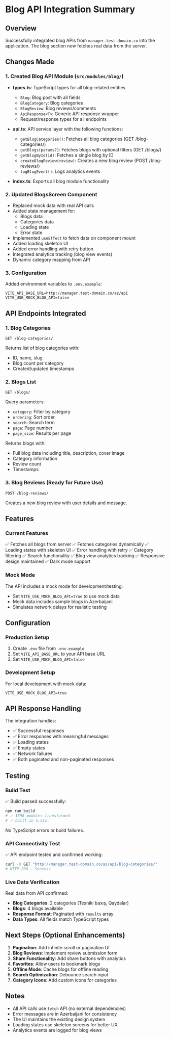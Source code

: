 # Blog API Integration Summary

## Overview
Successfully integrated blog APIs from `manager.test-domain.co` into the application. The blog section now fetches real data from the server.

## Changes Made

### 1. Created Blog API Module (`src/modules/blog/`)
- **types.ts**: TypeScript types for all blog-related entities
  - `Blog`: Blog post with all fields
  - `BlogCategory`: Blog categories
  - `BlogReview`: Blog reviews/comments
  - `ApiResponse<T>`: Generic API response wrapper
  - Request/response types for all endpoints

- **api.ts**: API service layer with the following functions:
  - `getBlogCategories()`: Fetches all blog categories (GET /blog-categories/)
  - `getBlogs(params?)`: Fetches blogs with optional filters (GET /blogs/)
  - `getBlogById(id)`: Fetches a single blog by ID
  - `createBlogReview(review)`: Creates a new blog review (POST /blog-reviews/)
  - `logBlogEvent()`: Logs analytics events

- **index.ts**: Exports all blog module functionality

### 2. Updated BlogsScreen Component
- Replaced mock data with real API calls
- Added state management for:
  - Blogs data
  - Categories data
  - Loading state
  - Error state
- Implemented `useEffect` to fetch data on component mount
- Added loading skeleton UI
- Added error handling with retry button
- Integrated analytics tracking (blog view events)
- Dynamic category mapping from API

### 3. Configuration
Added environment variables to `.env.example`:
```env
VITE_API_BASE_URL=http://manager.test-domain.co/az/api
VITE_USE_MOCK_BLOG_API=false
```

## API Endpoints Integrated

### 1. Blog Categories
```
GET /blog-categories/
```
Returns list of blog categories with:
- ID, name, slug
- Blog count per category
- Created/updated timestamps

### 2. Blogs List
```
GET /blogs/
```
Query parameters:
- `category`: Filter by category
- `ordering`: Sort order
- `search`: Search term
- `page`: Page number
- `page_size`: Results per page

Returns blogs with:
- Full blog data including title, description, cover image
- Category information
- Review count
- Timestamps

### 3. Blog Reviews (Ready for Future Use)
```
POST /blog-reviews/
```
Creates a new blog review with user details and message.

## Features

### Current Features
✅ Fetches all blogs from server
✅ Fetches categories dynamically
✅ Loading states with skeleton UI
✅ Error handling with retry
✅ Category filtering
✅ Search functionality
✅ Blog view analytics tracking
✅ Responsive design maintained
✅ Dark mode support

### Mock Mode
The API includes a mock mode for development/testing:
- Set `VITE_USE_MOCK_BLOG_API=true` to use mock data
- Mock data includes sample blogs in Azerbaijani
- Simulates network delays for realistic testing

## Configuration

### Production Setup
1. Create `.env` file from `.env.example`
2. Set `VITE_API_BASE_URL` to your API base URL
3. Set `VITE_USE_MOCK_BLOG_API=false`

### Development Setup
For local development with mock data:
```env
VITE_USE_MOCK_BLOG_API=true
```

## API Response Handling

The integration handles:
- ✅ Successful responses
- ✅ Error responses with meaningful messages
- ✅ Loading states
- ✅ Empty states
- ✅ Network failures
- ✅ Both paginated and non-paginated responses

## Testing

### Build Test
✅ Build passed successfully:
```bash
npm run build
# ✓ 1598 modules transformed
# ✓ built in 5.51s
```
No TypeScript errors or build failures.

### API Connectivity Test
✅ API endpoint tested and confirmed working:
```bash
curl -X GET "http://manager.test-domain.co/az/api/blog-categories/"
# HTTP 200 - Success
```

### Live Data Verification
Real data from API confirmed:
- **Blog Categories**: 2 categories (Texniki baxış, Qaydalar)
- **Blogs**: 4 blogs available
- **Response Format**: Paginated with `results` array
- **Data Types**: All fields match TypeScript types

## Next Steps (Optional Enhancements)

1. **Pagination**: Add infinite scroll or pagination UI
2. **Blog Reviews**: Implement review submission form
3. **Share Functionality**: Add share buttons with analytics
4. **Favorites**: Allow users to bookmark blogs
5. **Offline Mode**: Cache blogs for offline reading
6. **Search Optimization**: Debounce search input
7. **Category Icons**: Add custom icons for categories

## Notes

- All API calls use `fetch` API (no external dependencies)
- Error messages are in Azerbaijani for consistency
- The UI maintains the existing design system
- Loading states use skeleton screens for better UX
- Analytics events are logged for blog views
